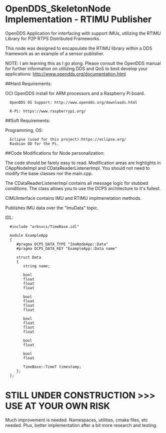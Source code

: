 # OpenDDS_SkeletonNode Implementation - RTIMU Publisher
OpenDDS Application for interfacing with support IMUs, utilizing the RTIMU Library for P2P RTPS Distributed Frameworks.

This node was designed to encapsulate the RTIMU library within a DDS framework as an example of a sensor publisher.

   NOTE: I am learning this as I go along. Please consult the OpenDDS manual for further information on utilizing DDS and 
   QoS to best develop your applications: http://www.opendds.org/documentation.html

##Hard Requirements:

   OCI OpenDDS install for ARM processors and a Raspberry Pi board.
		
      OpenDDS OS Support: http://www.opendds.org/downloads.html 
      
      R-Pi: https://www.raspberrypi.org/
	
##Soft Requirements:

   Programming, OS:
      
      Eclipse (used for this project):https://eclipse.org/ 
      Rasbian OD for the Pi.
      
##Code Modifications for Node personalization:

  The code should be farely easy to read. Modification areas are highlights in CAppNodeImpl and CDataReaderListenerImpl. You should not
  need to modify the base classes nor the main.cpp. 
  
  The CDataReaderListenerImpl contains all message logic for stubbed conditions. The class allows you to use the DCPS architecture to
  it's fullest.
  
  CIMUInterface contains IMU and RTIMU implmenetation methods.
  
  Publishes IMU data over the "ImuData" topic. 
  
  IDL:
  
      #include "orbsvcs/TimeBase.idl"

      module ExampleApp
      {
	     #pragma DCPS_DATA_TYPE "ImuNodeApp::Data"
	     #pragma DCPS_DATA_KEY "ExampleApp::Data name"
	
	     struct Data
	     {
		    string name;
		    
		    bool
		    float
		    float
		    float
		    
		    bool
		    float
		    float
		    float
		    
		    bool
		    float
		    flaot
		    float
		    
		    bool
		    float
		    
		    bool
		    float
		
     		TimeBase::TimeT timestamp;
	     };
      };
	 

# STILL UNDER CONSTRUCTION >>> USE AT YOUR OWN RISK

Much improvement is needed. Namespaces, utilities, cmake files, etc needed. Plus, better implementation
after a bit more research and testing.